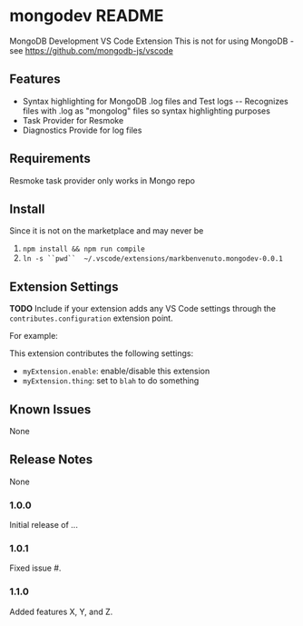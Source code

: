 # mongodev README

MongoDB Development VS Code Extension
This is not for using MongoDB - see https://github.com/mongodb-js/vscode

## Features

- Syntax highlighting for MongoDB .log files and Test logs
    -- Recognizes files with .log as "mongolog" files so syntax highlighting purposes
- Task Provider for Resmoke
- Diagnostics Provide for log files

## Requirements

Resmoke task provider only works in Mongo repo

## Install

Since it is not on the marketplace and may never be

1. `npm install && npm run compile`
2. `ln -s ``pwd``  ~/.vscode/extensions/markbenvenuto.mongodev-0.0.1`

## Extension Settings

**TODO**
Include if your extension adds any VS Code settings through the `contributes.configuration` extension point.

For example:

This extension contributes the following settings:

* `myExtension.enable`: enable/disable this extension
* `myExtension.thing`: set to `blah` to do something

## Known Issues

None

## Release Notes

None

### 1.0.0

Initial release of ...

### 1.0.1

Fixed issue #.

### 1.1.0

Added features X, Y, and Z.

